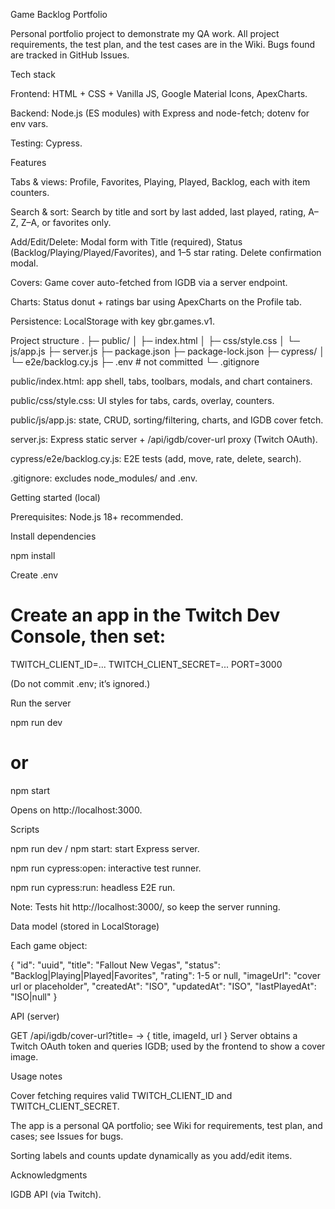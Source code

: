 Game Backlog Portfolio

Personal portfolio project to demonstrate my QA work. All project requirements, the test plan, and the test cases are in the Wiki. Bugs found are tracked in GitHub Issues.

Tech stack

Frontend: HTML + CSS + Vanilla JS, Google Material Icons, ApexCharts. 

Backend: Node.js (ES modules) with Express and node-fetch; dotenv for env vars. 

Testing: Cypress. 

Features

Tabs & views: Profile, Favorites, Playing, Played, Backlog, each with item counters. 
 

Search & sort: Search by title and sort by last added, last played, rating, A–Z, Z–A, or favorites only. 
 

Add/Edit/Delete: Modal form with Title (required), Status (Backlog/Playing/Played/Favorites), and 1–5 star rating. Delete confirmation modal. 
 
 

Covers: Game cover auto-fetched from IGDB via a server endpoint. 
 

Charts: Status donut + ratings bar using ApexCharts on the Profile tab. 
 

Persistence: LocalStorage with key gbr.games.v1. 
 

Project structure
.
├─ public/
│  ├─ index.html
│  ├─ css/style.css
│  └─ js/app.js
├─ server.js
├─ package.json
├─ package-lock.json
├─ cypress/
│  └─ e2e/backlog.cy.js
├─ .env            # not committed
└─ .gitignore


public/index.html: app shell, tabs, toolbars, modals, and chart containers. 
 

public/css/style.css: UI styles for tabs, cards, overlay, counters. 
 
 

public/js/app.js: state, CRUD, sorting/filtering, charts, and IGDB cover fetch. 
 

server.js: Express static server + /api/igdb/cover-url proxy (Twitch OAuth). 
 

cypress/e2e/backlog.cy.js: E2E tests (add, move, rate, delete, search). 
 
 
 
 

.gitignore: excludes node_modules/ and .env. 

Getting started (local)

Prerequisites: Node.js 18+ recommended.

Install dependencies

npm install


Create .env

# Create an app in the Twitch Dev Console, then set:
TWITCH_CLIENT_ID=...
TWITCH_CLIENT_SECRET=...
PORT=3000


(Do not commit .env; it’s ignored.) 
 

Run the server

npm run dev
# or
npm start


Opens on http://localhost:3000. 
 
 

Scripts

npm run dev / npm start: start Express server. 

npm run cypress:open: interactive test runner. 

npm run cypress:run: headless E2E run. 

Note: Tests hit http://localhost:3000/, so keep the server running. 

Data model (stored in LocalStorage)

Each game object:

{
  "id": "uuid",
  "title": "Fallout New Vegas",
  "status": "Backlog|Playing|Played|Favorites",
  "rating": 1-5 or null,
  "imageUrl": "cover url or placeholder",
  "createdAt": "ISO",
  "updatedAt": "ISO",
  "lastPlayedAt": "ISO|null"
}


API (server)

GET /api/igdb/cover-url?title=<string> → { title, imageId, url }
Server obtains a Twitch OAuth token and queries IGDB; used by the frontend to show a cover image. 
 

Usage notes

Cover fetching requires valid TWITCH_CLIENT_ID and TWITCH_CLIENT_SECRET. 

The app is a personal QA portfolio; see Wiki for requirements, test plan, and cases; see Issues for bugs.

Sorting labels and counts update dynamically as you add/edit items. 
 

Acknowledgments

IGDB API (via Twitch).
